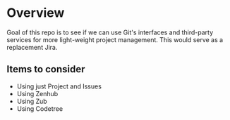 # Overview
Goal of this repo is to see if we can use Git's interfaces and third-party services for more light-weight project management. This would serve as a replacement Jira. 

## Items to consider
- Using just Project and Issues
- Using Zenhub
- Using Zub
- Using Codetree